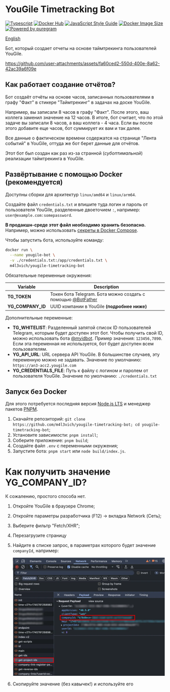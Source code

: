 # YouGile Timetracking Bot

[![Typescript](https://img.shields.io/badge/TypeScript-007ACC?logo=typescript&logoColor=white)](https://www.typescriptlang.org/) [![Docker Hub](https://img.shields.io/badge/Docker-0db7ed?logo=docker&logoColor=white)](https://hub.docker.com/r/m4l3vich/yougile-timetracking-bot) [![JavaScript Style Guide](https://img.shields.io/badge/code_style-standard-brightgreen.svg)](https://standardjs.com) [![Docker Image Size](https://img.shields.io/docker/image-size/m4l3vich/yougile-timetracking-bot)](https://hub.docker.com/r/m4l3vich/yougile-timetracking-bot) [![Powered by puregram](https://img.shields.io/badge/puregram-24A1DE?logo=telegram&logoColor=white)](https://puregram.cool)

[English](README-EN.md)

Бот, который создает отчеты на основе таймтрекинга пользователей YouGile.

https://github.com/user-attachments/assets/fa60ced2-550d-400e-8a62-42ac39a6f09e

## Как работает создание отчётов?

Бот создаёт отчёты на основе часов, записанных пользователями в графу "Факт" в стикере "Таймтрекинг" в задачах на доске YouGile.

Например, вы записали 8 часов в графу "Факт". После этого, ваш коллега заменил значение на 12 часов. В итоге, бот считает, что по этой задаче вы записали 8 часов, а ваш коллега - 4 часа. Если вы после этого добавите еще часов, бот суммирует их вам и так далее.

Все данные о фактическом времени содержатся на странице "Лента событий" в YouGile, оттуда же бот берет данные для отчётов.

Этот бот был создан как раз из-за странной (_субоптимальной_) реализации таймтрекинга в YouGile.

## Развёртывание с помощью Docker (рекомендуется)

Доступны сборки для архитектур `linux/amd64` и `linux/arm64`.

Создайте файл `credentials.txt` и впишите туда логин и пароль от пользователя YouGile, разделенные двоеточием `:`, например: `user@example.com:somepassword`.

**В продакшн-среде этот файл необходимо хранить безопасно.** Например, можно использовать [секреты в Docker Compose](https://docs.docker.com/compose/how-tos/use-secrets/).

Чтобы запустить бота, используйте команду:

```bash
docker run \
  --name yougile-bot \
  -v ./credentials.txt:/app/credentials.txt \
  m4l3vich/yougile-timetracking-bot
```

Обязательные переменные окружения:

| Variable          | Description                                                  |
| ----------------- | ------------------------------------------------------------ |
| **TG_TOKEN**      | Токен бота Telegram. Бота можно создать с помощью [@BotFather](https://t.me/BotFather) |
| **YG_COMPANY_ID** | UUID компании в YouGile **(подробнее ниже)**                 |

Дополнительные переменные:

- **TG_WHITELIST**: Разделенный запятой список ID пользователей Telegram, которым будет доступен этот бот.
  Чтобы получить свой ID, можно использовать бота [@myidbot](https://t.me/myidbot).
  Пример значения: `123456,7890`.
  Если эта переменная не используется, бот будет доступен всем пользователям.
- **YG_API_URL**: URL сервера API YouGile.
  В большинстве случаев, эту переменную можно не задавать.
  Значение по умолчанию: `https://an3-acc2.yougile.com`
- **YG_CREDENTIALS_FILE**: Путь к файлу с логином и паролем от пользователя YouGile.
  Значение по умолчанию: `./credentials.txt`

## Запуск без Docker

Для этого потребуется последняя версия [Node.js LTS](https://nodejs.org/en/download) и менеджер пакетов [PNPM](https://pnpm.io/installation).

1. Скачайте репозиторий: `git clone https://github.com/m4l3vich/yougile-timetracking-bot; cd yougile-timetracking-bot`;
2. Установите зависимости: `pnpm install`;
3. Соберите приложение: `pnpm build`;
4. Создайте файл `.env` с переменными окружения;
5. Запустите бота: `pnpm start` или `node build/index.js`.

# Как получить значение YG_COMPANY_ID?

К сожалению, простого способа нет.

1. Откройте YouGile в браузере Chrome;
2. Откройте параметры разработчика (F12) -> вкладка Network (Сеть);
3. Выберите фильтр "Fetch/XHR";
4. Перезагрузите страницу
5. Найдите в списке запрос, в параметрах которого будет значение `companyId`, например:

   ![company-id](docs/company-id.webp)
6. Скопируйте значение (без кавычек!) и используйте его